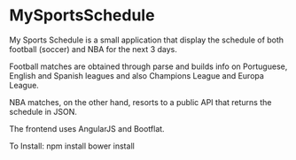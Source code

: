 # MySportsSchedule

My Sports Schedule is a small application that display the schedule of both football (soccer) and NBA for the next 3 days.

Football matches are obtained through parse and builds info on Portuguese, English and Spanish leagues and also Champions League and Europa League.

NBA matches, on the other hand, resorts to a public API that returns the schedule in JSON.

The frontend uses AngularJS and Bootflat.

To Install:
npm install
bower install